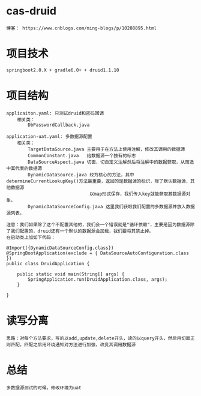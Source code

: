 # cas-druid
    博客： https://www.cnblogs.com/ming-blogs/p/10288895.html

# 项目技术
    springboot2.0.X + gradle6.0+ + druid1.1.10
    
# 项目结构
    applicaiton.yaml: 只测试druid和密码回调
        相关类：
            DbPasswordCallback.java
        
    application-uat.yaml: 多数据源配置
        相关类：
            TargetDataSource.java 主要用于在方法上使用注解，修改其调用的数据源
            CommonConstant.java   给数据源一个独有的标志
            DataSourceAspect.java 切面，切自定义注解然后将注解中的数据获取，从而选中其代表的数据源
            DynamicDataSource.java 较为核心的方法，其中determineCurrentLookupKey()方法最重要，返回的是数据源的标识，除了默认数据源，其他数据源
                                   以map形式保存，我们传入key就能获取其数据源对象。
            DynamicDataSourceConfig.java 这里我们获取我们配置的多数据源并放入数据源列表。
            
    注意：我们如果除了这个不配置其他的，我们会一个错误就是"循环依赖"，主要是因为数据源除了我们配置的，druid还有一个默认的数据源会加载，我们要将其禁止掉。
    在启动类上加如下代码：
    
    @Import({DynamicDataSourceConfig.class})
    @SpringBootApplication(exclude = { DataSourceAutoConfiguration.class })                      
    public class DruidApplication {
    
        public static void main(String[] args) {
            SpringApplication.run(DruidApplication.class, args);
        }
    
    }
    
# 读写分离
    思路：对每个方法要求，写的以add,update,delete开头，读的以query开头，然后用切面正则匹配。匹配之后用环绕通知对方法进行加强，改变其调用数据源


# 总结
    多数据源测试的时候，修改环境为uat
